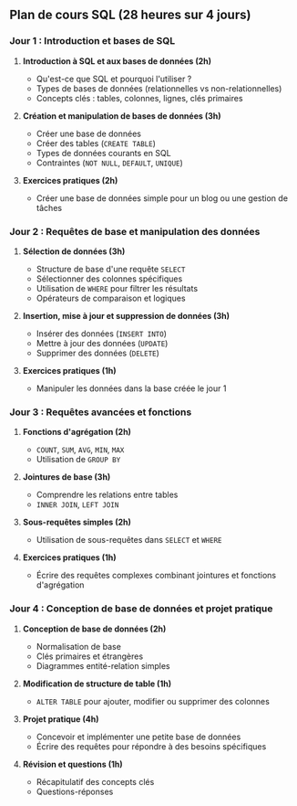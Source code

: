 ## Plan de cours SQL (28 heures sur 4 jours)

### Jour 1 : Introduction et bases de SQL

1. **Introduction à SQL et aux bases de données (2h)**
   - Qu'est-ce que SQL et pourquoi l'utiliser ?
   - Types de bases de données (relationnelles vs non-relationnelles)
   - Concepts clés : tables, colonnes, lignes, clés primaires

2. **Création et manipulation de bases de données (3h)**
   - Créer une base de données
   - Créer des tables (`CREATE TABLE`)
   - Types de données courants en SQL
   - Contraintes (`NOT NULL`, `DEFAULT`, `UNIQUE`)

3. **Exercices pratiques (2h)**
   - Créer une base de données simple pour un blog ou une gestion de tâches

### Jour 2 : Requêtes de base et manipulation des données

1. **Sélection de données (3h)**
   - Structure de base d'une requête `SELECT`
   - Sélectionner des colonnes spécifiques
   - Utilisation de `WHERE` pour filtrer les résultats
   - Opérateurs de comparaison et logiques

2. **Insertion, mise à jour et suppression de données (3h)**
   - Insérer des données (`INSERT INTO`)
   - Mettre à jour des données (`UPDATE`)
   - Supprimer des données (`DELETE`)

3. **Exercices pratiques (1h)**
   - Manipuler les données dans la base créée le jour 1

### Jour 3 : Requêtes avancées et fonctions

1. **Fonctions d'agrégation (2h)**
   - `COUNT`, `SUM`, `AVG`, `MIN`, `MAX`
   - Utilisation de `GROUP BY`

2. **Jointures de base (3h)**
   - Comprendre les relations entre tables
   - `INNER JOIN`, `LEFT JOIN`

3. **Sous-requêtes simples (2h)**
   - Utilisation de sous-requêtes dans `SELECT` et `WHERE`

4. **Exercices pratiques (1h)**
   - Écrire des requêtes complexes combinant jointures et fonctions d'agrégation

### Jour 4 : Conception de base de données et projet pratique

1. **Conception de base de données (2h)**
   - Normalisation de base
   - Clés primaires et étrangères
   - Diagrammes entité-relation simples

2. **Modification de structure de table (1h)**
   - `ALTER TABLE` pour ajouter, modifier ou supprimer des colonnes

3. **Projet pratique (4h)**
   - Concevoir et implémenter une petite base de données
   - Écrire des requêtes pour répondre à des besoins spécifiques

4. **Révision et questions (1h)**
   - Récapitulatif des concepts clés
   - Questions-réponses
